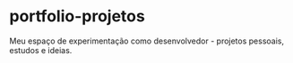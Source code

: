 # portfolio-projetos
Meu espaço de experimentação como desenvolvedor - projetos pessoais, estudos e ideias.
